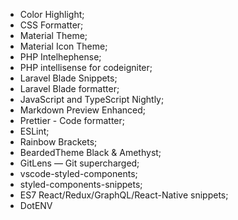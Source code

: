 - Color Highlight;
- CSS Formatter;
- Material Theme;
- Material Icon Theme;
- PHP Intelhephense;
- PHP intellisense for codeigniter;
- Laravel Blade Snippets;
- Laravel Blade formatter;
- JavaScript and TypeScript Nightly;
- Markdown Preview Enhanced;
- Prettier - Code formatter;
- ESLint;
- Rainbow Brackets;
- BeardedTheme Black & Amethyst;
- GitLens — Git supercharged;
- vscode-styled-components;
- styled-components-snippets;
- ES7 React/Redux/GraphQL/React-Native snippets;
- DotENV
